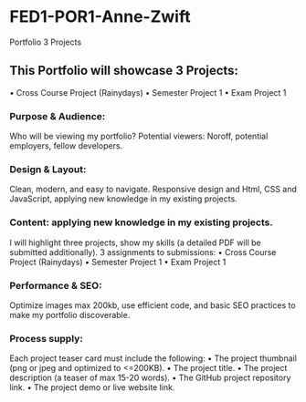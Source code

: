 # FED1-POR1-Anne-Zwift
Portfolio 3 Projects

## This Portfolio will showcase 3 Projects:

•	Cross Course Project (Rainydays)
•	Semester Project 1
•	Exam Project 1

### Purpose & Audience: 
Who will be viewing my portfolio? 
Potential viewers: Noroff, potential employers, fellow developers.
    
### Design & Layout: 
Clean, modern, and easy to navigate. Responsive design and Html, CSS and JavaScript, applying new knowledge in my existing projects.

### Content: applying new knowledge in my existing projects.
I will highlight three projects, show my skills (a detailed PDF will be submitted additionally).
3 assignments to submissions:
•	Cross Course Project (Rainydays)
•	Semester Project 1
•	Exam Project 1

### Performance & SEO: 
Optimize images max 200kb, use efficient code, and basic SEO practices to make my portfolio discoverable.

### Process supply:
Each project teaser card must include the following:
•	The project thumbnail (png or jpeg and optimized to <=200KB).
•	The project title.
•	The project description (a teaser of max 15-20 words).
•	The GitHub project repository link.
•	The project demo or live website link.
